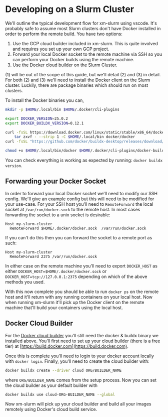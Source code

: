 # Developing on a Slurm Cluster


We'll outline the typical development flow for xm-slurm using vscode.
It's probably safe to assume most Slurm clusters don't have Docker installed
in order to perform the remote build.
You have two options:

1) Use the GCP cloud builder included in xm-slurm. This is quite involved and requires you set up
    your own GCP project.
2) Forward your local Docker socket to the remote machine via SSH so you can perform your Docker
    builds using the remote machine.
3) Use the Docker cloud builder on the Slurm Cluster.

(1) will be out of the scope of this guide, but we'll detail (2) and (3) in detail.
For both (2) and (3) we'll need to install the Docker client on the Slurm cluster.
Luckily, there are package binaries which should run on most clusters.

To install the Docker binaries you can,

```sh
mkdir -p $HOME/.local/bin $HOME/.docker/cli-plugins

export DOCKER_VERSION=25.0.2
export DOCKER_BUILDX_VERSION=0.12.1

curl -fsSL https://download.docker.com/linux/static/stable/x86_64/docker-${DOCKER_VERSION}.tgz | 
    tar zxvf - --strip 1 -C $HOME/.local/bin docker/docker
curl -fsSL "https://github.com/docker/buildx-desktop/releases/download/v${DOCKER_BUILDX_VERSION}-desktop.4/buildx-v${DOCKER_BUILDX_VERSION}-desktop.4.linux-amd64" -o $HOME/.docker/cli-plugins/docker-buildx

chmod +x $HOME/.local/bin/docker $HOME/.docker/cli-plugins/docker-buildx
```

You can check everything is working as expected by running: `docker buildx version`.


## Forwarding your Docker Socket

In order to forward your local Docker socket we'll need to modify our SSH config.
We'll give an example config but this will need to be modified for your use-case.
For your SSH host you'll need to `RemoteForward` the local socket at `/var/run/docker.sock`
to the remote host. In most cases forwarding the socket to a unix socket is desirable:

```ssh-config
Host my-slurm-cluster 
  RemoteForward $HOME/.docker/docker.sock  /var/run/docker.sock
```

If you can't do this then you can forward the socket to a remote port as such:
```ssh-config
Host my-slurm-cluster 
  RemoteForward 2375 /var/run/docker.sock
```

In either case on the remote machine you'll need to export `DOCKER_HOST` as either
`DOCKER_HOST=$HOME/.docker/docker.sock` or `DOCKER_HOST=tcp://127.0.0.1:2375`
depending on which of the above methods you used.


With this now complete you should be able to run `docker ps` on the remote host and it'll
return with any running containers on your local host.
Now when running xm-slurm it'll pick up the Docker client on the remote machine that'll build
your containers using the local host.


## Docker Cloud Builder

For the [Docker cloud builder](https://docs.docker.com/build/cloud/) you'll still need the docker & buildx
binary we installed above. You'll first need to set up your cloud builder (there is a free tier) at
[https://build.docker.com](https://build.docker.com).

Once this is complete you'll need to login to your docker account locally with `docker login`. Finally,
you'll need to create the cloud builder with:

```sh
docker buildx create --driver cloud ORG/BUILDER_NAME
```

where `ORG/BUILDER_NAME` comes from the setup process. Now you can set the cloud builder as your default builder with

```sh
docker buildx use cloud-ORG-BUILDER_NAME --global
```

Now xm-slurm will pick up your cloud builder and build all your images remotely using Docker's cloud build service.